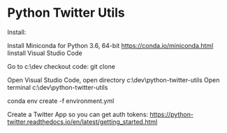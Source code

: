 # Python Twitter Utils

Install:

Install Miniconda for Python 3.6, 64-bit https://conda.io/miniconda.html
Iinstall Visual Studio Code

Go to c:\dev
checkout code: git clone

Open Visual Studio Code, open directory c:\dev\python-twitter-utils
Open terminal c:\dev\python-twitter-utils

conda env create -f environment.yml

Create a Twitter App so you can get auth tokens:
https://python-twitter.readthedocs.io/en/latest/getting_started.html